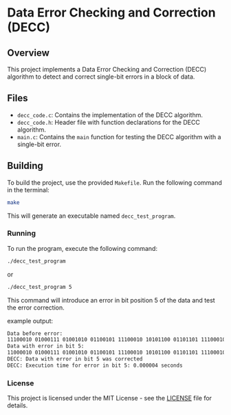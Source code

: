 # Data Error Checking and Correction (DECC)

## Overview

This project implements a Data Error Checking and Correction (DECC) algorithm to detect and correct single-bit errors in a block of data.

## Files

- `decc_code.c`: Contains the implementation of the DECC algorithm.
- `decc_code.h`: Header file with function declarations for the DECC algorithm.
- `main.c`: Contains the `main` function for testing the DECC algorithm with a single-bit error.

## Building

To build the project, use the provided `Makefile`. Run the following command in the terminal:

```bash
make
```

This will generate an executable named `decc_test_program`.


### Running

To run the program, execute the following command:

```bash
./decc_test_program
```
or
```bash 
./decc_test_program 5
```
This command will introduce an error in bit position 5 of the data and test the error correction.

example output:
```bash 
Data before error:
11100010 01000111 01001010 01100101 11100010 10101100 01101101 11100010 01000100 01001011 
Data with error in bit 5:
11000010 01000111 01001010 01100101 11100010 10101100 01101101 11100010 01000100 01001011 
DECC: Data with error in bit 5 was corrected
DECC: Execution time for error in bit 5: 0.000004 seconds
```

### License
This project is licensed under the MIT License - see the [LICENSE](LICENSE) file for details.